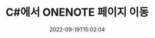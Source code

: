 ---
############################# Static ############################
layout: "auto-gen-merger"
date: 2022-09-19T15:02:04
draft: false
otherformats: docm dotm epub mht odp ods odt otp ott pdf pps vdx vsdm xlam xlsm xltm

############################# Head ############################
head_title: "C#에서 ONENOTE 페이지 이동"
head_description: "문서 병합 API를 사용하여 C#의 ONENOTE 문서 내의 페이지를 원하는 위치로 이동합니다."

############################# Header ############################
title: "C#에서 ONENOTE 페이지 이동"
description: "몇 줄의 .NET 코드로 ONENOTE 페이지를 이동하세요."
bg_image: "https://cms.admin.containerize.com/templates/aspose/App_Themes/V3/images/bg/header1.png"
bg_overlay: false
button:
    enable: true
    icon: "fas fa-arrow-down"
    label: "무료 평가판 다운로드"
    link: "https://downloads.groupdocs.com/merger/net"

############################# SubMenu ############################
submenu:
    enable: true

    left:
        img_alt: "GroupDocs.Merger for .NET"
        image: "https://cms.admin.containerize.com/templates/groupdocs/images/product-logos/90x90-noborder/groupdocs-merger-net.png"
        product: "GroupDocs.Merger"
        platform: ".NET"

    middle:
        button:

            # button loop
            - link: "https://apireference.groupdocs.com/merger/net"
              text: "API 참조"

            # button loop
            - link: "https://github.com/groupdocs-merger"
              text: "코드 예"

            # button loop
            - link: "https://products.groupdocs.app/merger/family"
              text: "라이브 데모"

            # button loop
            - link: "https://purchase.groupdocs.com/pricing/merger/net"
              text: "가격"

    right:
        link_download: "https://downloads.groupdocs.com/merger"
        link_learn: "https://docs.groupdocs.com/merger/net"
        link_buy: "https://purchase.groupdocs.com"

############################# About ############################
about:
    enable: true
    title: "GroupDocs.Merger for .NET API 정보"
    content: |
        [GroupDocs.Merger for .NET](/ko/merger/net/)는 PDF, Microsoft Office(Word, Excel, PowerPoint)를 비롯한 다양한 문서 형식 간에 안전하게 병합 및 분할할 수 있는 간단한 솔루션을 제공합니다. , OneNote), OpenDocument, HTML, 이미지 및 .NET 응용 프로그램 내의 많은 기타. 몇 줄의 코드만 추가하면 이동, 제거, 회전, 교환, 추출 또는 문서 내 페이지 방향 변경과 같은 여러 문서 작업을 수행할 수 있습니다. 문서 병합 API는 문서 구조, 서식 및 페이지 콘텐츠를 분석하기 위해 문서 페이지를 이미지로 미리보기도 지원합니다.
        
        GroupDocs.Merger API는 파일 페이지 이동 기능이 필요한 기업 솔루션에 적합한 선택입니다. 이러한 API는 .NET Framework, .NET Standard, .NET Core, Mono을 포함한 모든 주요 운영 체제 및 플랫폼에서 잘 지원됩니다.

############################# Steps ############################
steps:
    enable: true
    title_left: ".NET에서 ONENOTE 파일 페이지 이동"
    content_left: |
        [GroupDocs.Merger for .NET](/ko/merger/net/)를 사용하면 C# 개발자가 몇 가지 간단한 단계를 구현하여 ONENOTE 파일 내에서 페이지를 쉽게 이동할 수 있습니다. .
        
        * **MoveOptions**를 초기화하여 현재 및 새 페이지 번호를 지정합니다.
        * **Merger**의 새 인스턴스를 만들고 소스 문서 경로를 생성자 매개변수로 전달합니다.
        * **MovePage**를 호출하고 **MoveOptions** 개체를 전달합니다.
        * **저장**을 호출하고 결과 문서를 저장할 파일 경로를 지정합니다.

    title_right: "시스템 요구 사항"
    content_right: |
        GroupDocs.Merger for .NET API는 모든 주요 플랫폼 및 운영 체제에서 지원됩니다. 아래 코드를 실행하기 전에 시스템에 다음 전제 조건이 설치되어 있는지 확인하십시오.

        * 운영 체제: Microsoft Windows, Linux, MacOS
        * 개발 환경: Visual Studio, Xamarin, MonoDevelop
        * 프레임워크: .NET Framework, .NET Standard, .NET Core, Mono
        * [NuGet](https://www.nuget.org/packages/groupdocs.merger)에서 최신 버전의 GroupDocs.Merger for .NET 다운로드
         
    code: |
     {{% merger/additional-styles %}}
     {{< merger/code-merger title="C# 예제 코드를 사용하여 ONENOTE 파일 페이지를 이동하는 방법">}}

        ```csharp    
        // GroupDocs.Merger API를 사용하여 ONENOTE 파일 페이지 이동
        int pageNumber = 6;
        int newPageNumber = 1;

        // 현재 페이지 번호와 새 페이지 번호를 지정하기 위해 MoveOptions 클래스를 초기화합니다.
        MoveOptions moveOptions = new MoveOptions(pageNumber, newPageNumber);

        // 입력 ONENOTE 문서로 병합을 인스턴스화
        using (Merger merger = new Merger("input.onenote"))
          {
            // MovePage 메서드를 호출하고 MoveOptions 개체를 전달합니다.
            merger.MovePage(moveOptions);
    
            // Save 메서드를 호출하고 원하는 파일 경로를 전달하여 출력 문서를 저장합니다.
            merger.Save("output.onenote");
          }
        ```
     {{< /merger/code-merger >}}

############################# Demos ############################
demos:
    enable: true
    title: "라이브 데모 - 온라인으로 ONENOTE 페이지 이동"
    content: |
       지금 바로 [GroupDocs.Merger Live Demos](https://products.groupdocs.app/splitter/move-pages/onenote) 웹사이트를 방문하여 ONENOTE 파일 페이지를 이동하세요.
       라이브 데모에는 다음과 같은 이점이 있습니다.
        
############################# About Formats ############################
about_formats:
    enable: true

############################# More Formats ############################
more_formats:
    enable: true
    title: "다른 문서 형식의 페이지 이동"
    content: |
        .NET은(는) 파일 형식 및 이미지에 대한 병합 및 분할 API를 문서화합니다. 아래에 설명된 대로 인기 있는 파일 형식 중 일부를 이동합니다.

############################# Back to top ###############################
back_to_top:
    enable: true
---